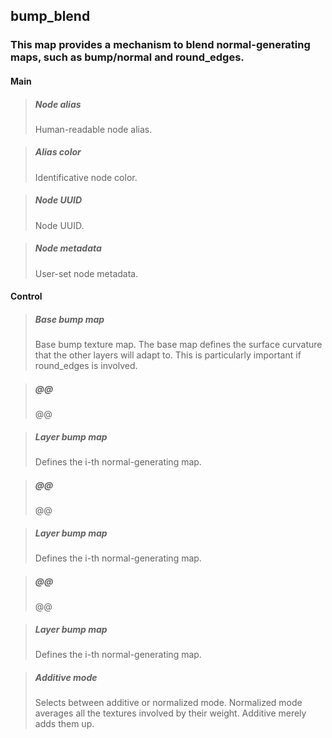 ## **bump_blend**

### This map provides a mechanism to blend normal-generating maps, such as bump/normal and round_edges.
#### Main

> ##### Node alias
> Human-readable node alias. 

> ##### Alias color
> Identificative node color. 

> ##### Node UUID
> Node UUID. 

> ##### Node metadata
> User-set node metadata. 

#### Control

> ##### Base bump map
> Base bump texture map. The base map defines the surface curvature that the other layers will adapt to. This is particularly important if round_edges is involved. 

> ##### @@
> @@ 

> ##### Layer bump map
> Defines the i-th normal-generating map. 

> ##### @@
> @@ 

> ##### Layer bump map
> Defines the i-th normal-generating map. 

> ##### @@
> @@ 

> ##### Layer bump map
> Defines the i-th normal-generating map. 

> ##### Additive mode
> Selects between additive or normalized mode. Normalized mode averages all the textures involved by their weight. Additive merely adds them up. 

